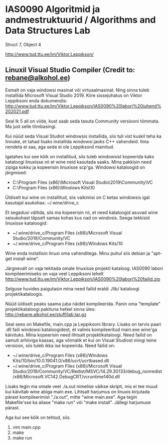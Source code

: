 # IAS0090 Algoritmid ja andmestruktuurid / Algorithms and Data Structures Lab

Struct 7, Object 4

http://www.tud.ttu.ee/im/Viktor.Leppikson/

## Linuxil Visual Studio Compiler (Credit to: rebane@alkohol.ee)

Esmalt on vaja windowsi masinat või virtuaalmasinat. Ning sinna tuleb installida Microsoft Visual Studio 2019. Kiire sissejuhatus on Viktor Leppiksoni enda dokumendis: http://www.tud.ttu.ee/im/Viktor.Leppikson/IAS0090%20labori%20juhend%202021.pdf

Seal lk 5 all on viide, kust saab seda tasuta Community versiooni tõmmata. Ma just selle tõmbasingi.

Kui nüüd seda Visual Studiot windowsis installida, siis tuli vist kuskil teha ka linnuke, et tahad lisaks installida windowsi jaoks C++ vahendeid. Ilma nendeta ei saa, aga seda ei ole Leppiksonil mainitud.

Igatahes kui see kõik on installitud, siis tuleb windowsist kopeerida kaks kataloogi linuxisse nii et wine neid kasutada saaks. Mina pakkisin need zipiga kokku ja kopeerisin linuxisse scp'ga. Windowsi kataloogid on järgmised:
- C:\Program Files (x86)\Microsoft Visual Studio\2019\Community\VC
- C:\Program Files (x86)\Windows Kits\10

Üldiselt kui wine on installitud, siis vaikimisi on C ketas windowsis igal kasutajal asukohas: ~/.wine/drive_c

Et segadusi vältida, siis ma kopeerisin nii, et need kataloogid asuvad wine seisukohast täpselt samas kohas kus nad on windosis. Seega tekkisid linuxisse kataloogid:
- ~/.wine/drive_c/Program Files (x86)/Microsoft Visual Studio/2019/Community/VC
- ~/.wine/drive_c/Program Files (x86)/Windows Kits/10

Wine enda installisin linuxi oma vahenditega. Minu puhul siis debian ja "apt-get install wine".

Järgnevalt on vaja tekitada omale linuxisse projekti kataloog. IAS0090 labori kompileerimiseks on vaja veel Leppiksoni lehelt http://www.tud.ttu.ee/im/Viktor.Leppikson/IAS0090%20labori%20failid.zip

Selguse huvides paigutasin mina need failid eraldi ./lib/ kataloogi projektikataloogis.

Nüüd üldiselt peaks saama juba näidet kompileerida. Panin oma "template" projektikataloogi pakituna hetkel sinna üles: http://rebane.alkohol.ee/stuff/lab.tar.gz

Seal sees on Makefile, main.cpp ja Leppiksoni library. Lisaks on  tarvis paari .dll faili windowsi kataloogidest, et valmis kompileeritud main.exe wine'ga käivituks. Mina kopeerisin need lihtsalt projektikataloogi. Need failid on samuti arhiiviga kaasas, aga võimalik et kui on Visual Studiost mingi teine versioon, siis tuleb ikka ise kopeerida. Need failid on:
- ~/.wine/drive_c/Program Files (x86)/Windows Kits/10/bin/10.0.19041.0/x86/ucrt/ucrtbased.dll
- ~/.wine/drive_c/Program Files (x86)/Microsoft Visual Studio/2019/Community/VC/Redist/MSVC/14.29.30133/debug_nonredist/x86/Microsoft.VC142.DebugCRT/vcruntime140d.dll

Lisaks tegin ma omale veel ./a.out nimelise väikse skripti, mis ei tee muud kui käivitab wine abiga main.exe. Lihtsalt harjumus on linuxis kirjutada pärast kompileerimist "./a.out", mitte "wine main.exe". Aga tegin Makefile'sse ka aliase "make run" või "make install". Jällegi harjumuse pärast.

Aga kui see kõik on tehtud, siis:
1) vim main.cpp
2) make
3) make run
